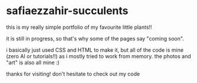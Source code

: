 # safiaezzahir-succulents
this is my really simple portfolio of my favourite little plants!!

it is still in progress, so that's why some of the pages say "coming soon".

i basically just used CSS and HTML to make it, but all of the code is mine (zero AI or tutorials!!) as i mostly tried to work from memory. the photos and "art" is also all mine :)

thanks for visiting! don't hesitate to check out my code
